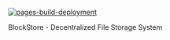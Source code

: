 [![pages-build-deployment](https://github.com/jayychaniyara/BlockStore/actions/workflows/pages/pages-build-deployment/badge.svg?branch=gh-pages)](https://github.com/jayychaniyara/BlockStore/actions/workflows/pages/pages-build-deployment)

BlockStore - Decentralized File Storage System
